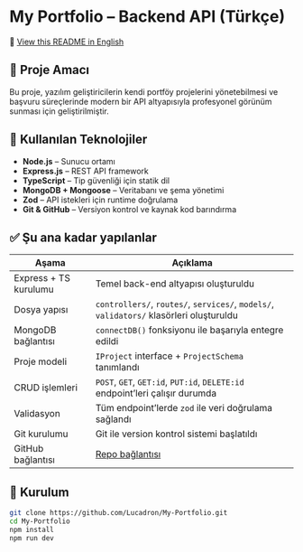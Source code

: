 # My Portfolio – Backend API (Türkçe)

📖 [View this README in English](README.en.md)

## 🎯 Proje Amacı

Bu proje, yazılım geliştiricilerin kendi portföy projelerini yönetebilmesi ve başvuru süreçlerinde modern bir API altyapısıyla profesyonel görünüm sunması için geliştirilmiştir.

## 🧱 Kullanılan Teknolojiler

- **Node.js** – Sunucu ortamı
- **Express.js** – REST API framework
- **TypeScript** – Tip güvenliği için statik dil
- **MongoDB + Mongoose** – Veritabanı ve şema yönetimi
- **Zod** – API istekleri için runtime doğrulama
- **Git & GitHub** – Versiyon kontrol ve kaynak kod barındırma

## ✅ Şu ana kadar yapılanlar

| Aşama | Açıklama |
|-------|----------|
| Express + TS kurulumu | Temel back-end altyapısı oluşturuldu |
| Dosya yapısı | `controllers/`, `routes/`, `services/`, `models/`, `validators/` klasörleri oluşturuldu |
| MongoDB bağlantısı | `connectDB()` fonksiyonu ile başarıyla entegre edildi |
| Proje modeli | `IProject` interface + `ProjectSchema` tanımlandı |
| CRUD işlemleri | `POST`, `GET`, `GET:id`, `PUT:id`, `DELETE:id` endpoint’leri çalışır durumda |
| Validasyon | Tüm endpoint’lerde `zod` ile veri doğrulama sağlandı |
| Git kurulumu | Git ile version kontrol sistemi başlatıldı |
| GitHub bağlantısı | [Repo bağlantısı](https://github.com/Lucadron/My-Portfolio)

## 🔧 Kurulum

```bash
git clone https://github.com/Lucadron/My-Portfolio.git
cd My-Portfolio
npm install
npm run dev
